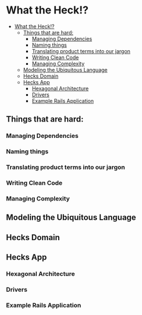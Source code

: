 # What the Heck!?

<!-- TOC -->

- [What the Heck!?](#what-the-heck)
  - [Things that are hard:](#things-that-are-hard)
    - [Managing Dependencies](#managing-dependencies)
    - [Naming things](#naming-things)
    - [Translating product terms into our jargon](#translating-product-terms-into-our-jargon)
    - [Writing Clean Code](#writing-clean-code)
    - [Managing Complexity](#managing-complexity)
  - [Modeling the Ubiquitous Language](#modeling-the-ubiquitous-language)
  - [Hecks Domain](#hecks-domain)
  - [Hecks App](#hecks-app)
    - [Hexagonal Architecture](#hexagonal-architecture)
    - [Drivers](#drivers)
    - [Example Rails Application](#example-rails-application)

<!-- /TOC -->

## Things that are hard:

### Managing Dependencies
### Naming things
### Translating product terms into our jargon

### Writing Clean Code
### Managing Complexity

## Modeling the Ubiquitous Language

## Hecks Domain

## Hecks App

### Hexagonal Architecture

### Drivers

### Example Rails Application
